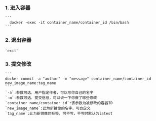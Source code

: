 ### 1. 进入容器
    ```
      docker -exec -it container_name/container_id /bin/bash
    ```

### 2. 退出容器
    `exit`

### 3. 提交修改
    ```
    docker commit -a "author" -m "message" container_name/container_id new_image_name:tag_name
    ```
    `-a`:参数可选，用户指定作者，可以写你自己的名字
    `-m`:参数可选，提交信息，可以说一下你做了哪些修改
    `container_name/container_id`:该参数为被修改的容器ID
    `new_image_name`:此为新镜像的名字，可自定义
    `tag_name`:此为新镜像的标签，可不写，不写时默认为latest
